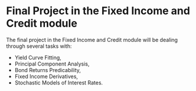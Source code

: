 # Final Project in the Fixed Income and Credit module  

The final project in the Fixed Income and Credit module will be dealing through several tasks with:  
- Yield Curve Fitting,  
- Principal Component Analysis,  
- Bond Returns Predicability,
- Fixed Income Derivatives,  
- Stochastic Models of Interest Rates.